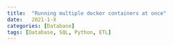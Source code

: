 ```yaml
---
title:  "Running multiple docker containers at once"
date:   2021-1-X
categories: [Database]
tags: [Database, SQL, Python, ETL]
---
```


